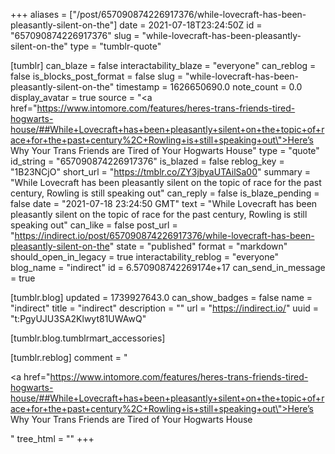 +++
aliases = ["/post/657090874226917376/while-lovecraft-has-been-pleasantly-silent-on-the"]
date = 2021-07-18T23:24:50Z
id = "657090874226917376"
slug = "while-lovecraft-has-been-pleasantly-silent-on-the"
type = "tumblr-quote"

[tumblr]
can_blaze = false
interactability_blaze = "everyone"
can_reblog = false
is_blocks_post_format = false
slug = "while-lovecraft-has-been-pleasantly-silent-on-the"
timestamp = 1626650690.0
note_count = 0.0
display_avatar = true
source = "<a href=\"https://www.intomore.com/features/heres-trans-friends-tired-hogwarts-house/##While+Lovecraft+has+been+pleasantly+silent+on+the+topic+of+race+for+the+past+century%2C+Rowling+is+still+speaking+out\">Here’s Why Your Trans Friends are Tired of Your Hogwarts House</a>"
type = "quote"
id_string = "657090874226917376"
is_blazed = false
reblog_key = "1B23NCjO"
short_url = "https://tmblr.co/ZY3jbyaUTAilSa00"
summary = "While Lovecraft has been pleasantly silent on the topic of race for the past century, Rowling is still speaking out"
can_reply = false
is_blaze_pending = false
date = "2021-07-18 23:24:50 GMT"
text = "While Lovecraft has been pleasantly silent on the topic of race for the past century, Rowling is still speaking out"
can_like = false
post_url = "https://indirect.io/post/657090874226917376/while-lovecraft-has-been-pleasantly-silent-on-the"
state = "published"
format = "markdown"
should_open_in_legacy = true
interactability_reblog = "everyone"
blog_name = "indirect"
id = 6.570908742269174e+17
can_send_in_message = true

[tumblr.blog]
updated = 1739927643.0
can_show_badges = false
name = "indirect"
title = "indirect"
description = ""
url = "https://indirect.io/"
uuid = "t:PgyUJU3SA2Klwyt81UWAwQ"

[tumblr.blog.tumblrmart_accessories]

[tumblr.reblog]
comment = "<p><a href=\"https://www.intomore.com/features/heres-trans-friends-tired-hogwarts-house/##While+Lovecraft+has+been+pleasantly+silent+on+the+topic+of+race+for+the+past+century%2C+Rowling+is+still+speaking+out\">Here’s Why Your Trans Friends are Tired of Your Hogwarts House</a></p>"
tree_html = ""
+++
